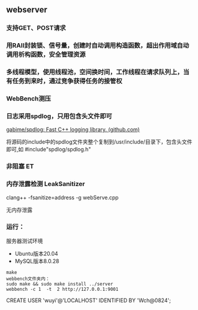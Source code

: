 ## webserver

### 支持GET、POST请求

### 用RAII封装锁、信号量，创建时自动调用构造函数，超出作用域自动调用析构函数，安全管理资源

### 多线程模型，使用线程池，空间换时间，工作线程在请求队列上，当有任务到来时，通过竞争获得任务的接管权

### WebBench测压

### 日志采用spdlog，只用包含头文件即可

[gabime/spdlog: Fast C++ logging library. (github.com)](https://github.com/gabime/spdlog)

将源码的include中的spdlog文件夹整个复制到/usr/include/目录下，包含头文件即可,如 #include"spdlog/spdlog.h"

### 非阻塞 ET

### 内存泄露检测 LeakSanitizer

clang++ -fsanitize=address -g webServe.cpp

无内存泄露

### 运行：

服务器测试环境

* Ubuntu版本20.04
* MySQL版本8.0.28

```
make
webbench文件夹内：
sudo make && sudo make install ../server
webbench -c 1  -t  2 http://127.0.0.1:9001
```
CREATE USER 'wuyi'@'LOCALHOST' IDENTIFIED BY 'Wch@0824';